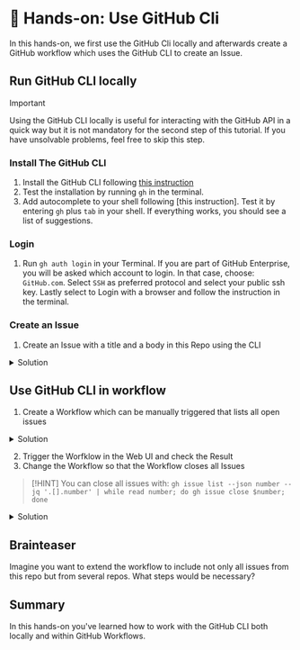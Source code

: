 # 🔨 Hands-on: Use GitHub Cli

In this hands-on, we first use the GitHub Cli locally and afterwards create a GitHub workflow which uses the GitHub CLI to create an Issue. 

## Run GitHub CLI locally

> [!IMPORTANT]
> Using the GitHub CLI locally is useful for interacting with the GitHub API in a quick way but it is not mandatory for the second step of this tutorial. If you have unsolvable problems, feel free to skip this step.  

### Install The GitHub CLI
1. Install the GitHub CLI following [this instruction](https://github.com/cli/cli?tab=readme-ov-file#installation)
2. Test the installation by running `gh` in the terminal. 
3. Add autocomplete to your shell following [this instruction]. Test it by entering `gh` plus `tab` in your shell. If everything works, you should see a list of suggestions. 

### Login 
1. Run `gh auth login` in your Terminal. If you are part of GitHub Enterprise, you will be asked which account to login. In that case, choose: `GitHub.com`. Select `SSH` as preferred protocol and select your public ssh key. Lastly select to Login with a browser and follow the instruction in the terminal. 

### Create an Issue
1. Create an Issue with a title and a body in this Repo using the CLI

<details>
  <summary>Solution</summary>
  ```bash
  gh issue create --title "I found a bug" --body "Nothing works" --repo jonath92/ActionsFundamentals
  ```
</details>

## Use GitHub CLI in workflow
 
1. Create a Workflow which can be manually triggered that lists all open issues

<details>
  <summary>Solution</summary>
  
```YAML
name: List issues

on:
  workflow_dispatch: 

jobs:
  list-issues:
    runs-on: ubuntu-latest
    permissions:
      issues: read

    steps:
    - uses: actions/checkout@v4
    - name: List issues
      env:
        GH_TOKEN: ${{ github.token }}
      run: | 
        gh issue list
  ```
</details>

2. Trigger the Worfklow in the Web UI and check the Result
3. Change the Workflow so that the Workflow closes all Issues

> [!HINT]
You can close all issues with: `gh issue list --json number --jq '.[].number' | while read number; do gh issue close $number; done`

<details>
  <summary>Solution</summary>
  
```YAML
name: Close issues

on:
  workflow_dispatch: 

jobs:
  close-issues:
    runs-on: ubuntu-latest
    permissions:
      issues: write

    steps:
    - uses: actions/checkout@v4
    - name: Close issues
      env:
        GH_TOKEN: ${{ github.token }}
      run: | 
        gh issue list --json number --jq '.[].number' | while read number; do gh issue close $number; done
  ```
</details>

## Brainteaser
Imagine you want to extend the workflow to include not only all issues from this repo but from several repos. What steps would be necessary?

## Summary
In this hands-on you've learned how to work with the GitHub CLI both locally and within GitHub Workflows. 
